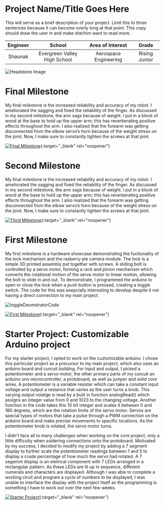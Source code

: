 ﻿# Project Name/Title Goes Here
This will serve as a brief description of your project. Limit this to three sentences because it can become overly long at that point. This copy should draw the user in and make she/him want to read more.

| **Engineer** | **School** | **Area of Interest** | **Grade** |
|:--:|:--:|:--:|:--:|
| Shaunak | Evergreen Valley High School | Aerospace Engineering | Rising Junior

![Headstone Image](https://lh3.googleusercontent.com/pw/AM-JKLUyPm9lDkql57HACJpmlW91aN88FNzyqxOioTUiMTENQXb8N1k2SJOokscovDwvwWpHQtxzqjl9eZkr3oGKPCluUKkqFlOtY0NmaqmNtPLWZtcC9R8DLAHgj4aWDrxZ7iRT_iMwPqLYGsAs-knikgB_=w1830-h1828-no?authuser=0)
  
# Final Milestone
My final milestone is the increased reliability and accuracy of my robot. I ameliorated the sagging and fixed the reliability of the finger. As discussed in my second milestone, the arm sags because of weight. I put in a block of wood at the base to hold up the upper arm; this has reverberating positive effects throughout the arm. I also realized that the forearm was getting disconnected from the elbow servo’s horn because of the weight stress on the joint. Now, I make sure to constantly tighten the screws at that joint. 

[![Final Milestone](https://res.cloudinary.com/marcomontalbano/image/upload/v1612573869/video_to_markdown/images/youtube--F7M7imOVGug-c05b58ac6eb4c4700831b2b3070cd403.jpg )](https://www.youtube.com/watch?v=F7M7imOVGug&feature=emb_logo "Final Milestone"){:target="_blank" rel="noopener"}

# Second Milestone
My final milestone is the increased reliability and accuracy of my robot. I ameliorated the sagging and fixed the reliability of the finger. As discussed in my second milestone, the arm sags because of weight. I put in a block of wood at the base to hold up the upper arm; this has reverberating positive effects throughout the arm. I also realized that the forearm was getting disconnected from the elbow servo’s horn because of the weight stress on the joint. Now, I make sure to constantly tighten the screws at that joint.

[![Third Milestone](https://res.cloudinary.com/marcomontalbano/image/upload/v1612574014/video_to_markdown/images/youtube--y3VAmNlER5Y-c05b58ac6eb4c4700831b2b3070cd403.jpg)](https://www.youtube.com/watch?v=y3VAmNlER5Y&feature=emb_logo "Second Milestone"){:target="_blank" rel="noopener"}
# First Milestone

My first milestone is a hardware showcase demonstrating the fuctionality of the lock mechanism and the rasberry pie camera module. The lock is a simple 3D printed assembly put together with screws. A sliding bolt is controlled by a servo motor, forming a rack and pinion mechanism which converts the rotational motion of the servo motor to linear motion, allowing the bolt to slide in and out. To demonstrate, I programmed the arduino to open or close the lock when a push button is pressed, creating a toggle switch. The code for this was esepcially interesting to develop despite it not having a direct connection to my main project. 

![toggleDeomstratorCode](https://photos.app.goo.gl/V7K2dJmz79PFeHkZ8)

[![First Milestone](https://res.cloudinary.com/marcomontalbano/image/upload/v1612574117/video_to_markdown/images/youtube--CaCazFBhYKs-c05b58ac6eb4c4700831b2b3070cd403.jpg)](https://www.youtube.com/watch?v=CaCazFBhYKs "First Milestone"){:target="_blank" rel="noopener"}

# Starter Project: Customizable Arduino project 
  
  For my starter project, I opted to work on the cuztomizable arduino. I chose this particular project as a precursor to my main project, which also uses an arduino board and curcuit building. For input and output, I picked a potentiometer and a servo motor, the other primary parts of my curcuit an arduino uno microcontroller, a protoboard, as well as jumper and solid core wires. A potentiometer is a variable resister which can take a constant input voltage and output a restance that varies as the user turns a knob. This varying output volatge is read by a built in function analogRead() which assigns an integer value from 0 and 1023 to the changing voltage. Another function in the code takes this 10 bit integer and scales it between 0 and 180 degrees, which are the rotation limits of the servo motor. Servos are special types of motors that take a pulse through a PWM connection on the arduino board and make precise movements to specific locations. As the potentiometer knob is rotated, the servo motor turns. 

  I didn't face all to many challenges when working on the core project, only a little difficulty when soldering connections onto the protoboard. Motivated by my success, I decided to modify my project by adding a 7 segment display to further scale the potentiometer readings between 1 and 5 to display a crude percentage of how much the servo had rotated. A 7 segemnt display is an eletrical component with 7 LEDs arranged in a rectangular pattern. As these LEDs are lit up in sequence, different numerals and characters are displayed. Although I was able to complete a working ciruit and program a cycle of numbers to be displayed, I was unable to interface the display with the project itself as the programming is something I have to work out over the next few weeks. 

[![Starter Project](https://i3.ytimg.com/vi/Zb-74cf-3_k/maxresdefault.jpg)](https://youtu.be/Zb-74cf-3_k "Starter Project"){:target="_blank" rel="noopener"}
